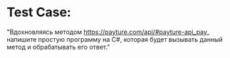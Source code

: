 # Test Case: 
 "Вдохновляясь методом https://payture.com/api/#payture-api_pay_ напишите простую программу на C#, которая будет вызывать данный метод и обрабатывать его ответ."
